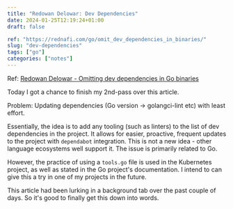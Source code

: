 ```yaml
---
title: "Redowan Delowar: Dev Dependencies"
date: 2024-01-25T12:19:24+01:00
draft: false

ref: "https://rednafi.com/go/omit_dev_dependencies_in_binaries/"
slug: "dev-dependencies" 
tags: ["go"]
categories: ["notes"]
---
```


Ref: [Redowan Delowar - Omitting dev dependencies in Go binaries](https://rednafi.com/go/omit_dev_dependencies_in_binaries/)

Today I got a chance to finish my 2nd-pass over this article.

Problem: Updating dependencies (Go version -> golangci-lint etc) with least effort.

Essentially, the idea is to add any tooling (such as linters) to the list of dev dependencies in the project.
It allows for easier, proactive, frequent updates to the project with `dependabot` integration.
This is not a new idea - other language ecosystems well support it.
The issue is primarily related to Go.

However, the practice of using a `tools.go` file is used in the Kubernetes project, as well as stated in the Go project's documentation. 
I intend to can give this a try in one of my projects in the future.

This article had been lurking in a background tab over the past couple of days.
So it's good to finally get this down into words.
